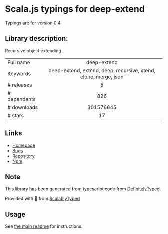 
# Scala.js typings for deep-extend

Typings are for version 0.4

## Library description:
Recursive object extending

|                    |                 |
| ------------------ | :-------------: |
| Full name          | deep-extend |
| Keywords           | deep-extend, extend, deep, recursive, xtend, clone, merge, json |
| # releases         | 5 |
| # dependents       | 826 |
| # downloads        | 301576645 |
| # stars            | 17 |

## Links
- [Homepage](https://github.com/unclechu/node-deep-extend)
- [Bugs](https://github.com/unclechu/node-deep-extend/issues)
- [Repository](https://github.com/unclechu/node-deep-extend)
- [Npm](https://www.npmjs.com/package/deep-extend)
    


## Note
This library has been generated from typescript code from [DefinitelyTyped](https://definitelytyped.org).

Provided with :purple_heart: from [ScalablyTyped](https://github.com/oyvindberg/ScalablyTyped)

## Usage
See [the main readme](../../readme.md) for instructions.


